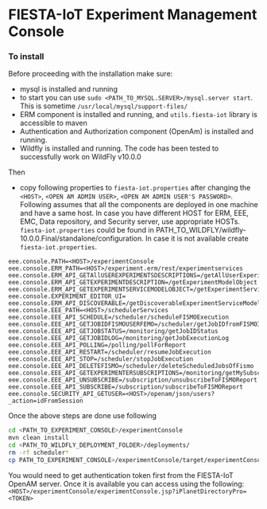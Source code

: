 # FIESTA-IoT Experiment Management Console

### To install

Before proceeding with the installation make sure:
- mysql is installed and running
 - to start you can use `sudo <PATH_TO_MYSQL.SERVER>/mysql.server start`. This is sometime `/usr/local/mysql/support-files/`
-  ERM component is installed and running, and `utils.fiesta-iot` library is accessible to maven
- Authentication and Authorization component (OpenAm) is installed and running.
- Wildfly is installed and running. The code has been tested to successfully work on WildFly v10.0.0

Then 
- copy following properties to `fiesta-iot.properties` after changing the `<HOST>`, `<OPEN AM ADMIN USER>`, `<OPEN AM ADMIN USER'S PASSWORD>`. Following assumes that all the components are deployed in one machine and have a same host. In case you have different HOST for ERM, EEE, EMC, Data repository, and Security server, use appropriate HOSTs. `fiesta-iot.properties` could be found in PATH_TO_WILDFLY/wildfly-10.0.0.Final/standalone/configuration. In case it is not available create `fiesta-iot.properties`.

```
eee.console.PATH=<HOST>/experimentConsole
eee.console.ERM_PATH=<HOST>/experiment.erm/rest/experimentservices
eee.console.ERM_API_GETAllUSEREXPERIMENTSDESCRIPTIONS=/getAllUserExperimentsDescreptions
eee.console.ERM_API_GETEXPERIMENTDESCRIPTION=/getExperimentModelObject
eee.console.ERM_API_GETEXPERIMENTSERVICEMODELOBJECT=/getExperimentServiceModelObject
eee.console.EXPERIMENT_EDITOR_UI=
eee.console.ERM_API_DISCOVERABLE=/getDiscoverableExperimentServiceModelObject
eee.console.EEE_PATH=<HOST>/schedulerServices
eee.console.EEE_API_SCHEDULE=/scheduler/scheduleFISMOExecution
eee.console.EEE_API_GETJOBIDFISMOUSERFEMO=/scheduler/getJobIDfromFISMOIDUserIDandFEMOID
eee.console.EEE_API_GETJOBSTATUS=/monitoring/getJobIDStatus
eee.console.EEE_API_GETJOBIDLOG=/monitoring/getJobExecutionLog
eee.console.EEE_API_POLLING=/polling/pollForReport
eee.console.EEE_API_RESTART=/scheduler/resumeJobExecution
eee.console.EEE_API_STOP=/scheduler/stopJobExecution
eee.console.EEE_API_DELETEFISMO=/scheduler/deleteScheduledJobsOfFismo
eee.console.EEE_API_GETEXPERIMENTERSUBSCRIPTIONS=/monitoring/getMySubscriptionsforExperiment
eee.console.EEE_API_UNSUBSCRIBE=/subscription/unsubscribeToFISMOReport
eee.console.EEE_API_SUBSCRIBE=/subscription/subscribeToFISMOReport
eee.console.SECURITY_API_GETUSER=<HOST>/openam/json/users?_action=idFromSession
```

Once the above steps are done use following
``` sh
cd <PATH_TO_EXPERIMENT_CONSOLE>/experimentConsole
mvn clean install
cd <PATH_TO_WILDFLY_DEPLOYMENT_FOLDER>/deployments/
rm -rf scheduler*
cp PATH_TO_EXPERIMENT_CONSOLE>/experimentConsole/target/experimentConsole.war <PATH_TO_WILDFLY_DEPLOYMENT_FOLDER>/deployments/
```

You would need to get authentication token first from the FIESTA-IoT OpenAM server. Once it is available you can access using the following:
`<HOST>/experimentConsole/experimentConsole.jsp?iPlanetDirectoryPro=<TOKEN>`

